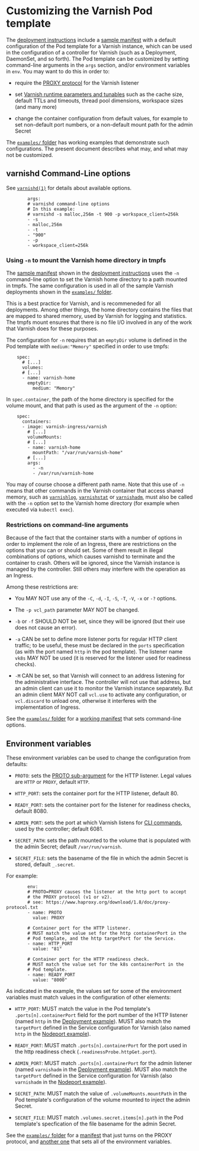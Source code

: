 # Customizing the Varnish Pod template

The [deployment instructions](/deploy) include a
[sample manifest](/deploy/varnish.yaml) with a default configuration
of the Pod template for a Varnish instance, which can be used in the
configuration of a controller for Varnish (such as a Deployment,
DaemonSet, and so forth). The Pod template can be customized by
setting command-line arguments in the ``args`` section, and/or
environment variables in ``env``. You may want to do this in order to:

* require the
  [PROXY protocol](https://www.haproxy.org/download/1.8/doc/proxy-protocol.txt)
  for the Varnish listener

* set
  [Varnish runtime parameters and tunables](https://varnish-cache.org/docs/6.1/reference/varnishd.html)
  such as the cache size, default TTLs and timeouts, thread pool
  dimensions, workspace sizes (and many more)

* change the container configuration from default values, for example
  to set non-default port numbers, or a non-default mount path for the
  admin Secret

The [``examples/`` folder](/examples/varnish_pod_template) has
working examples that demonstrate such configurations. The present
document describes what may, and what may not be customized.

## varnishd Command-Line options

See
[``varnishd(1)``](https://varnish-cache.org/docs/6.1/reference/varnishd.html#options)
for details about available options.

```
        args:
        # varnishd command-line options
        # In this example:
        # varnishd -s malloc,256m -t 900 -p workspace_client=256k
        - -s
        - malloc,256m
        - -t
        - "900"
        - -p
        - workspace_client=256k
```

### Using ``-n`` to mount the Varnish home directory in tmpfs

The [sample manifest](/deploy/varnish.yaml) shown in the
[deployment instructions](/deploy/) uses the ``-n`` command-line
option to set the Varnish home directory to a path mounted in
tmpfs. The same configuration is used in all of the sample Varnish
deployments shown in the [``examples/`` folder](/examples/).

This is a best practice for Varnish, and is recommeneded for all
deployments. Among other things, the home directory contains the files
that are mapped to shared memory, used by Varnish for logging and
statistics. The tmpfs mount ensures that there is no file I/O involved
in any of the work that Varnish does for these purposes.

The configuration for ``-n`` requires that an ``emptyDir`` volume is
defined in the Pod template with ``medium:"Memory"`` specified in
order to use tmpfs:

```
    spec:
      # [...]
      volumes:
      # [...]
      - name: varnish-home
        emptyDir:
          medium: "Memory"
```

In ``spec.container``, the path of the home directory is specified for
the volume mount, and that path is used as the argument of the ``-n``
option:

```
    spec:
      containers:
      - image: varnish-ingress/varnish
        # [...]
        volumeMounts:
        # [...]
        - name: varnish-home
          mountPath: "/var/run/varnish-home"
        # [...]
        args:
          - -n
          - /var/run/varnish-home
```

You may of course choose a different path name. Note that this use of
``-n`` means that other commands in the Varnish container that access
shared memory, such as
[``varnishlog``](https://varnish-cache.org/docs/6.1/reference/varnishlog.html),
[``varnishstat``](https://varnish-cache.org/docs/6.1/reference/varnishstat.html)
or
[``varnishadm``](https://varnish-cache.org/docs/6.1/reference/varnishadm.html),
must also be called with the ``-n`` option set to the Varnish home
directory (for example when executed via ``kubectl exec``).

### Restrictions on command-line arguments

Because of the fact that the container starts with a number of options
in order to implement the role of an Ingress, there are restrictions
on the options that you can or should set. Some of them result in
illegal combinations of options, which causes varnishd to terminate
and the container to crash.  Others will be ignored, since the Varnish
instance is managed by the controller.  Still others may interfere
with the operation as an Ingress.

Among these restrictions are:

* You MAY NOT use any of the ``-C``, ``-d``, ``-I``, ``-S``, ``-T``,
  ``-V``, ``-x`` or ``-?`` options.

* The ``-p vcl_path`` parameter MAY NOT be changed.

* ``-b`` or ``-f`` SHOULD NOT be set, since they will be ignored (but
  their use does not cause an error).

* ``-a`` CAN be set to define more listener ports for regular HTTP
  client traffic; to be useful, these must be declared in the
  ``ports`` specification (as with the port named ``http`` in the
  pod template). The listener name ``vk8s`` MAY NOT be used (it is
  reserved for the listener used for readiness checks).

* ``-M`` CAN be set, so that Varnish will connect to an address
  listening for the administrative interface. The controller will not
  use that address, but an admin client can use it to monitor the
  Varnish instance separately. But an admin client MAY NOT call
  ``vcl.use`` to activate any configuration, or ``vcl.discard`` to
  unload one, otherwise it interferes with the implementation of
  Ingress.

See the [``examples/`` folder](/examples/varnish_pod_template) for a
[working manifest](/examples/varnish_pod_template/cli-args.yaml) that
sets command-line options.

## Environment variables

These environment variables can be used to change the configuration
from defaults:

* ``PROTO``: sets the
  [PROTO sub-argument](https://varnish-cache.org/docs/6.1/reference/varnishd.html#basic-options)
  for the HTTP listener. Legal values are ``HTTP`` or ``PROXY``,
  default ``HTTP``.

* ``HTTP_PORT``: sets the container port for the HTTP listener,
  default 80.

* ``READY_PORT``: sets the container port for the listener for
  readiness checks, default 8080.

* ``ADMIN_PORT``: sets the port at which Varnish listens for
  [CLI commands](https://varnish-cache.org/docs/6.1/reference/varnish-cli.html),
  used by the controller; default 6081.

* ``SECRET_PATH``: sets the path mounted to the volume that is
  populated with the admin Secret; default ``/var/run/varnish``.

* ``SECRET_FILE``: sets the basename of the file in which the admin
  Secret is stored, default ``_.secret``.

For example:

```
        env:
        # PROTO=PROXY causes the listener at the http port to accept
        # the PROXY protocol (v1 or v2).
        # see: https://www.haproxy.org/download/1.8/doc/proxy-protocol.txt
        - name: PROTO
          value: PROXY

        # Container port for the HTTP listener.
        # MUST match the value set for the http containerPort in the
        # Pod template, and the http targetPort for the Service.
        - name: HTTP_PORT
          value: "81"

        # Container port for the HTTP readiness check.
        # MUST match the value set for the k8s containerPort in the
        # Pod template.
        - name: READY_PORT
          value: "8000"
```

As indicated in the example, the values set for some of the
environment variables must match values in the configuration of other
elements:

* ``HTTP_PORT``: MUST match the value in the Pod template's
  ``.ports[n].containerPort`` field for the port number of the
  HTTP listener (named ``http`` in the
  [Deployment example](/deploy/varnish.yaml)). MUST also match the
  ``targetPort`` defined in the Service configuration for Varnish
  (also named ``http`` in the [Nodeport example](/deploy/nodeport.yaml)).

* ``READY_PORT``: MUST match ``.ports[n].containerPort`` for the port
  used in the http readiness check (``.readinessProbe.httpGet.port``).

* ``ADMIN_PORT``: MUST match ``.ports[n].containerPort`` for the admin
  listener (named ``varnishadm`` in the
  [Deployment example](/deploy/varnish.yaml)). MUST also match the
  ``targetPort`` defined in the Service configuration for Varnish
  (also ``varnishadm`` in the [Nodeport example](/deploy/nodeport.yaml)).

* ``SECRET_PATH``: MUST match the value of ``.volumeMounts.mountPath``
  in the Pod template's configuration of the volume mounted to inject
  the admin Secret.

* ``SECRET_FILE``: MUST match ``.volumes.secret.items[n].path`` in
  the Pod template's specfication of the file basename for the admin
  Secret.

See the [``examples/`` folder](/examples/varnish_pod_template) for a
[manifest](/examples/varnish_pod_template/proxy.yaml) that just turns
on the PROXY protocol, and
[another one](/examples/varnish_pod_template/env.yaml) that sets all
of the environment variables.

